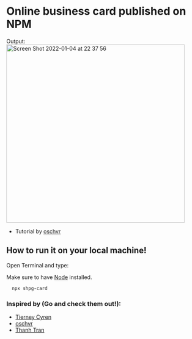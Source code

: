 # Online business card  published on NPM

Output:
<img width="466" alt="Screen Shot 2022-01-04 at 22 37 56" src="https://user-images.githubusercontent.com/70539478/148171736-61f6122f-2a39-4849-b3f7-1661e02dd84f.png">

- Tutorial by [oschvr](https://oschvr.com/posts/create-your-npm-card/)

## How to run it on your local machine!
Open Terminal and type:

Make sure to have [Node](https://www.npmjs.com/get-npm) installed.
```
  npx shpg-card
```

### Inspired by (Go and check them out!):
- [Tierney Cyren](https://github.com/bnb/bitandbang)
- [oschvr](https://github.com/oschvr/card)
- [Thanh Tran](https://github.com/trongthanh/npx-card)
